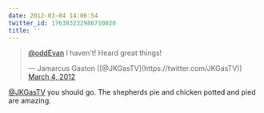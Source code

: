 ```yaml
---
date: 2012-03-04 14:06:54
twitter_id: 176383232986710020
title: ''
---
```


<blockquote class="twitter-tweet"><p lang="en" dir="ltr"><a href="https://twitter.com/oddEvan?ref_src=twsrc%5Etfw">@oddEvan</a> I haven&#39;t! Heard great things!</p>&mdash; Jamarcus Gaston ([@JKGasTV](https://twitter.com/JKGasTV)) <a href="https://twitter.com/JKGasTV/status/176370002616791040?ref_src=twsrc%5Etfw">March 4, 2012</a></blockquote>
<script async src="https://platform.twitter.com/widgets.js" charset="utf-8"></script>

[@JKGasTV](https://twitter.com/JKGasTV) you should go. The shepherds pie and chicken potted and pied are amazing.
